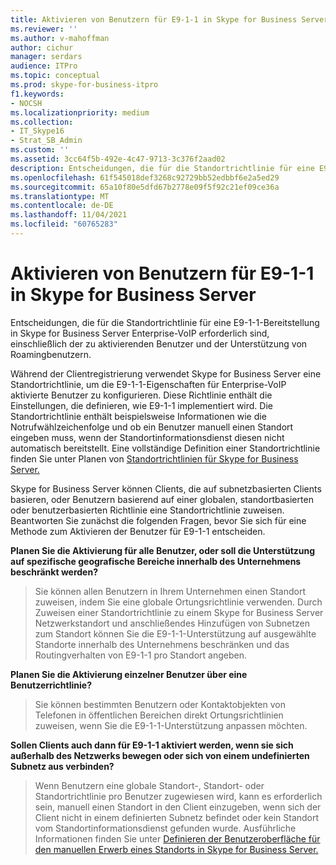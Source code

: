 ```yaml
---
title: Aktivieren von Benutzern für E9-1-1 in Skype for Business Server
ms.reviewer: ''
ms.author: v-mahoffman
author: cichur
manager: serdars
audience: ITPro
ms.topic: conceptual
ms.prod: skype-for-business-itpro
f1.keywords:
- NOCSH
ms.localizationpriority: medium
ms.collection:
- IT_Skype16
- Strat_SB_Admin
ms.custom: ''
ms.assetid: 3cc64f5b-492e-4c47-9713-3c376f2aad02
description: Entscheidungen, die für die Standortrichtlinie für eine E9-1-1-Bereitstellung in Skype for Business Server Enterprise-VoIP erforderlich sind, einschließlich der zu aktivierenden Benutzer und der Unterstützung von Roamingbenutzern.
ms.openlocfilehash: 61f545018def3268c92729bb52edbbf6e2a5ed29
ms.sourcegitcommit: 65a10f80e5dfd67b2778e09f5f92c21ef09ce36a
ms.translationtype: MT
ms.contentlocale: de-DE
ms.lasthandoff: 11/04/2021
ms.locfileid: "60765283"
---
```

# <a name="enable-users-for-e9-1-1-in-skype-for-business-server"></a>Aktivieren von Benutzern für E9-1-1 in Skype for Business Server
 
Entscheidungen, die für die Standortrichtlinie für eine E9-1-1-Bereitstellung in Skype for Business Server Enterprise-VoIP erforderlich sind, einschließlich der zu aktivierenden Benutzer und der Unterstützung von Roamingbenutzern.
  
Während der Clientregistrierung verwendet Skype for Business Server eine Standortrichtlinie, um die E9-1-1-Eigenschaften für Enterprise-VoIP aktivierte Benutzer zu konfigurieren. Diese Richtlinie enthält die Einstellungen, die definieren, wie E9-1-1 implementiert wird. Die Standortrichtlinie enthält beispielsweise Informationen wie die Notrufwählzeichenfolge und ob ein Benutzer manuell einen Standort eingeben muss, wenn der Standortinformationsdienst diesen nicht automatisch bereitstellt. Eine vollständige Definition einer Standortrichtlinie finden Sie unter Planen von [Standortrichtlinien für Skype for Business Server.](location-policies.md)
  
Skype for Business Server können Clients, die auf subnetzbasierten Clients basieren, oder Benutzern basierend auf einer globalen, standortbasierten oder benutzerbasierten Richtlinie eine Standortrichtlinie zuweisen. Beantworten Sie zunächst die folgenden Fragen, bevor Sie sich für eine Methode zum Aktivieren der Benutzer für E9-1-1 entscheiden.
  
 **Planen Sie die Aktivierung für alle Benutzer, oder soll die Unterstützung auf spezifische geografische Bereiche innerhalb des Unternehmens beschränkt werden?**
  
> Sie können allen Benutzern in Ihrem Unternehmen einen Standort zuweisen, indem Sie eine globale Ortungsrichtlinie verwenden. Durch Zuweisen einer Standortrichtlinie zu einem Skype for Business Server Netzwerkstandort und anschließendes Hinzufügen von Subnetzen zum Standort können Sie die E9-1-1-Unterstützung auf ausgewählte Standorte innerhalb des Unternehmens beschränken und das Routingverhalten von E9-1-1 pro Standort angeben. 
    
 **Planen Sie die Aktivierung einzelner Benutzer über eine Benutzerrichtlinie?**
  
> Sie können bestimmten Benutzern oder Kontaktobjekten von Telefonen in öffentlichen Bereichen direkt Ortungsrichtlinien zuweisen, wenn Sie die E9-1-1-Unterstützung anpassen möchten.
    
 **Sollen Clients auch dann für E9-1-1 aktiviert werden, wenn sie sich außerhalb des Netzwerks bewegen oder sich von einem undefinierten Subnetz aus verbinden?**
  
> Wenn Benutzern eine globale Standort-, Standort- oder Standortrichtlinie pro Benutzer zugewiesen wird, kann es erforderlich sein, manuell einen Standort in den Client einzugeben, wenn sich der Client nicht in einem definierten Subnetz befindet oder kein Standort vom Standortinformationsdienst gefunden wurde. Ausführliche Informationen finden Sie unter [Definieren der Benutzeroberfläche für den manuellen Erwerb eines Standorts in Skype for Business Server.](manually-acquiring-a-location.md)
    

